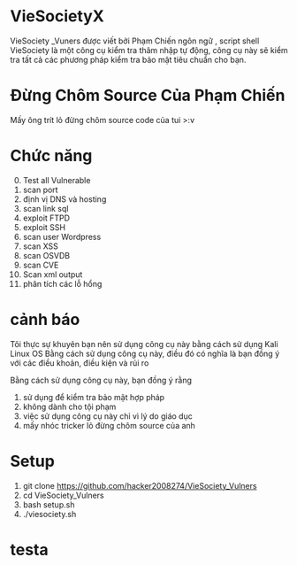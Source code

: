 # VieSocietyX
VieSociety _Vuners được viết bởi Phạm Chiến ngôn ngữ , script shell
VieSociety là một công cụ kiểm tra thâm nhập tự động, công cụ này sẽ kiểm tra tất cả các phương pháp kiểm tra bảo mật tiêu chuẩn cho bạn.

# Đừng Chôm Source Của Phạm Chiến 
Mấy ông trít lỏ đừng chôm source code của tui >:v


# Chức năng
0. Test all Vulnerable
1. scan port 
2. định vị DNS và hosting
3. scan link sql 
4. exploit FTPD
5. exploit SSH
6. scan user Wordpress 
7. scan XSS
8. scan OSVDB 
9. scan CVE 
10. Scan xml output
11. phân tích các lỗ hổng

# cảnh báo 
Tôi thực sự khuyên bạn nên sử dụng công cụ này bằng cách sử dụng Kali Linux OS Bằng cách sử dụng công cụ này, điều đó có nghĩa là bạn đồng ý với các điều khoản, điều kiện và rủi ro

Bằng cách sử dụng công cụ này, bạn đồng ý rằng

1. sử dụng để kiểm tra bảo mật hợp pháp
2. không dành cho tội phạm
3. việc sử dụng công cụ này chỉ vì lý do giáo dục
4. mấy nhóc tricker lỏ đừng chôm source của anh 

# Setup 
1. git clone https://github.com/hacker2008274/VieSociety_Vulners
2. cd VieSociety_Vulners
3. bash setup.sh
4. ./viesociety.sh

# testa

